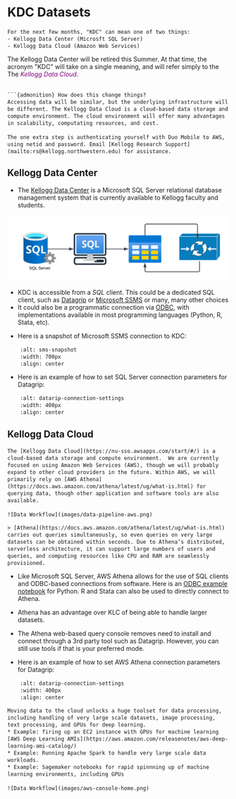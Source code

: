 # KDC Datasets


```{warning}
For the next few months, "KDC" can mean one of two things:
- Kellogg Data Center (Microsft SQL Server)
- Kellogg Data Cloud (Amazon Web Services)
```

The Kellogg Data Center will be retired this Summer. At that time, the acronym "KDC" will take on a single meaning, and will refer simply to the The <span style="color:purple">*Kellogg Data Cloud*</span>.
```

```{admonition} How does this change things?
Accessing data will be similar, but the underlying infrastructure will be different. The Kellogg Data Cloud is a cloud-based data storage and compute environment. The cloud environment will offer many advantages in scalability, computating resources, and cost.

The one extra step is authenticating yourself with Duo Mobile to AWS, using netid and password. Email [Kellogg Research Support](mailto:rs@kellogg.northwestern.edu) for assistance.
```

## Kellogg Data Center

*  The [Kellogg Data Center](https://www.kellogg.northwestern.edu/research-support/computing/kellogg-data-center.aspx) is a Microsoft SQL Server relational database management system that is currently available to Kellogg faculty and students.

![Data Workflow](images/data-pipeline-sql-server.png)
- KDC is accessible from a *SQL* client. This could be a dedicated SQL client, such as [Datagrip](https://www.jetbrains.com/datagrip/) or [Microsoft SSMS](https://learn.microsoft.com/en-us/sql/ssms/download-sql-server-management-studio-ssms?view=sql-server-ver16) or many, many other choices
- It could also be a programmatic connection via [ODBC](https://en.wikipedia.org/wiki/Open_Database_Connectivity), with implementations available in most programming languages (Python, R, Stata, etc).

* Here is a snapshot of Microsoft SSMS connection to KDC:

```{image} ./images/kdc-ssms-snapshot.png
    :alt: sms-snapshot
    :width: 700px
    :align: center
```

* Here is an example of how to set SQL Server connection parameters for Datagrip:

```{image} ./images/kdc-connection-settings-datagrip.png
    :alt: datarip-connection-settings
    :width: 400px
    :align: center
```

## Kellogg Data Cloud

```{note}
The [Kellogg Data Cloud](https://nu-sso.awsapps.com/start/#/) is a cloud-based data storage and compute environment.  We are currently focused on using Amazon Web Services (AWS), though we will probably expand to other cloud providers in the future. Within AWS, we will primarily rely on [AWS Athena](https://docs.aws.amazon.com/athena/latest/ug/what-is.html) for querying data, though other application and software tools are also available.

![Data Workflow](images/data-pipeline-aws.png)
```

```{admonition} Athena Marketing Copy
> [Athena](https://docs.aws.amazon.com/athena/latest/ug/what-is.html) carries out queries simultaneously, so even queries on very large datasets can be obtained within seconds. Due to Athena’s distributed, serverless architecture, it can support large numbers of users and queries, and computing resources like CPU and RAM are seamlessly provisioned.
```

* Like Microsoft SQL Server, AWS Athena allows for the use of SQL clients and ODBC-based connections from software. Here is an [ODBC example notebook](https://github.com/rs-kellogg/data-the-right-way/blob/main/comscore-project/comscore-odbc.ipynb) for Python. R and Stata can also be used to directly connect to Athena.
* Athena has an advantage over KLC of being able to handle larger datasets.
* The Athena web-based query console removes need to install and connect through a 3rd party tool such as Datagrip. However, you can still use tools if that is your preferred mode.

* Here is an example of how to set AWS Athena connection parameters for Datagrip:

```{image} ./images/aws-connection-settings-datagrip.png
    :alt: datarip-connection-settings
    :width: 400px
    :align: center
```


```{admonition} Benefits of moving to the cloud
Moving data to the cloud unlocks a huge toolset for data processing, including handling of very large scale datasets, image processing, text processing, and GPUs for deep learning.
* Example: firing up an EC2 instance with GPUs for machine learning [AWS Deep Learning AMIs](https://aws.amazon.com/releasenotes/aws-deep-learning-ami-catalog/)
* Example: Running Apache Spark to handle very large scale data workloads.
* Example: Sagemaker notebooks for rapid spinnning up of machine learning environments, including GPUs

![Data Workflow](images/aws-console-home.png)
```


